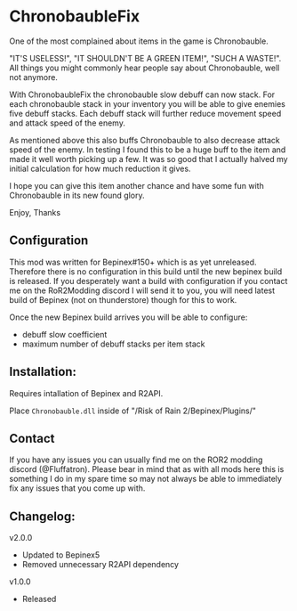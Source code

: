# ChronobaubleFix

One of the most complained about items in the game is Chronobauble. 

"IT'S USELESS!", "IT SHOULDN'T BE A GREEN ITEM!", "SUCH A WASTE!". All things you might commonly hear people say about Chronobauble, well not anymore.

With ChronobaubleFix the chronobauble slow debuff can now stack. For each chronobauble stack in your inventory you will be able to give enemies five debuff stacks. Each debuff stack will further reduce movement speed and attack speed of the enemy. 

As mentioned above this also buffs Chronobauble to also decrease attack speed of the enemy. In testing I found this to be a huge buff to the item and made it well worth picking up a few. It was so good that I actually halved my initial calculation for how much reduction it gives.

I hope you can give this item another chance and have some fun with Chronobauble in its new found glory.

Enjoy,
Thanks

## Configuration

This mod was written for Bepinex#150+ which is as yet unreleased. Therefore there is no configuration in this build until the new bepinex build is released. If you desperately want a build with configuration if you contact me on the RoR2Modding discord I will send it to you, you will need latest build of Bepinex (not on thunderstore) though for this to work.

Once the new Bepinex build arrives you will be able to configure:
- debuff slow coefficient
- maximum number of debuff stacks per item stack

## Installation:

Requires intallation of Bepinex and R2API. 

Place `Chronobauble.dll` inside of "/Risk of Rain 2/Bepinex/Plugins/"

## Contact

If you have any issues you can usually find me on the ROR2 modding discord (@Fluffatron). Please bear in mind that as with all mods here this is something I do in my spare time so may not always be able to immediately fix any issues that you come up with. 

## Changelog:

v2.0.0
- Updated to Bepinex5
- Removed unnecessary R2API dependency

v1.0.0
- Released